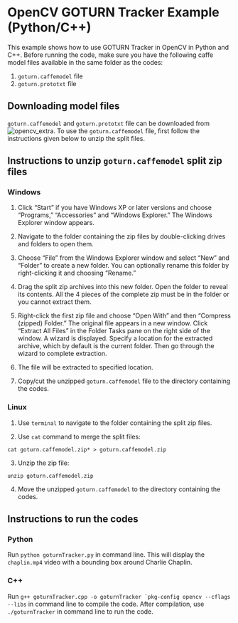 # OpenCV GOTURN Tracker Example (Python/C++)

This example shows how to use GOTURN Tracker in OpenCV in Python and C++. Before running the code, make sure you have the following caffe model files available in the same folder as the codes:

1) `goturn.caffemodel` file
2) `goturn.prototxt` file

## Downloading model files
`goturn.caffemodel` and `goturn.prototxt` file can be downloaded from ![opencv_extra](https://github.com/opencv/opencv_extra/tree/c4219d5eb3105ed8e634278fad312a1a8d2c182d/testdata/tracking).
To use the `goturn.caffemodel` file, first follow the instructions given below to unzip the split files.

## Instructions to unzip `goturn.caffemodel` split zip files

### Windows

1) Click “Start” if you have Windows XP or later versions and choose “Programs,” “Accessories” and “Windows Explorer.” The Windows Explorer window appears.
 
2) Navigate to the folder containing the zip files by double-clicking drives and folders to open them.
 
3) Choose “File” from the Windows Explorer window and select “New” and “Folder” to create a new folder. You can optionally rename this folder by right-clicking it and choosing “Rename.”
 
4) Drag the split zip archives into this new folder. Open the folder to reveal its contents. All the 4 pieces of the complete zip must be in the folder or you cannot extract them.

5) Right-click the first zip file and choose “Open With” and then “Compress (zipped) Folder.” The original file appears in a new window.
Click “Extract All Files” in the Folder Tasks pane on the right side of the window. A wizard is displayed. Specify a location for the extracted archive, which by default is the current folder. Then go through the wizard to complete extraction.
 
6) The file will be extracted to specified location.

7) Copy/cut the unzipped `goturn.caffemodel` file to the directory containing the codes.

### Linux

1) Use `terminal` to navigate to the folder containing the split zip files.

2) Use `cat` command to merge the split files:

`cat goturn.caffemodel.zip* > goturn.caffemodel.zip`

3) Unzip the zip file:

`unzip goturn.caffemodel.zip`

4) Move the unzipped `goturn.caffemodel` to the directory containing the codes.

## Instructions to run the codes

### Python

Run `python goturnTracker.py` in command line. This will display the `chaplin.mp4` video with a bounding box around Charlie Chaplin.

### C++

Run ``g++ goturnTracker.cpp -o goturnTracker `pkg-config opencv --cflags --libs`` in command line to compile the code.
After compilation, use `./goturnTracker` in command line to run the code.

